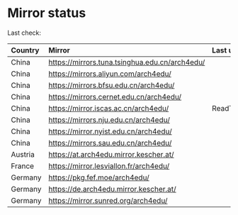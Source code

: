 <script src="./time.js"></script>
# Mirror status
Last check: <script type="text/javascript">localize(1738329865.386511);</script>

|Country|Mirror|Last update|
|:------|:-----|:----------|
|China|https://mirrors.tuna.tsinghua.edu.cn/arch4edu/|<script type="text/javascript">localize(1738305779);</script>|
|China|https://mirrors.aliyun.com/arch4edu/|<script type="text/javascript">localize(1738262320);</script>|
|China|https://mirrors.bfsu.edu.cn/arch4edu/|<script type="text/javascript">localize(1738262320);</script>|
|China|https://mirrors.cernet.edu.cn/arch4edu/|<script type="text/javascript">localize(1738305779);</script>|
|China|https://mirror.iscas.ac.cn/arch4edu/|ReadTimeout|
|China|https://mirrors.nju.edu.cn/arch4edu/|<script type="text/javascript">localize(1738219166);</script>|
|China|https://mirror.nyist.edu.cn/arch4edu/|<script type="text/javascript">localize(1738305779);</script>|
|China|https://mirrors.sau.edu.cn/arch4edu/|<script type="text/javascript">localize(1731653531);</script>|
|Austria|https://at.arch4edu.mirror.kescher.at/|<script type="text/javascript">localize(1738305779);</script>|
|France|https://mirror.lesviallon.fr/arch4edu/|<script type="text/javascript">localize(1738262320);</script>|
|Germany|https://pkg.fef.moe/arch4edu/|<script type="text/javascript">localize(1738305779);</script>|
|Germany|https://de.arch4edu.mirror.kescher.at/|<script type="text/javascript">localize(1738305779);</script>|
|Germany|https://mirror.sunred.org/arch4edu/|<script type="text/javascript">localize(1738305779);</script>|

<script src="./tablefilter/tablefilter.js"></script>
<script src="./table.js"></script>